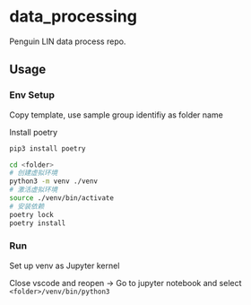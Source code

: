 # data_processing

Penguin LIN data process repo.

## Usage

### Env Setup

Copy template, use sample group identifiy as folder name

Install poetry

```bash
pip3 install poetry
```

```bash
cd <folder>
# 创建虚拟环境
python3 -m venv ./venv
# 激活虚拟环境
source ./venv/bin/activate
# 安装依赖
poetry lock
poetry install
```

### Run

Set up venv as Jupyter kernel

Close vscode and reopen -> Go to jupyter notebook and select `<folder>/venv/bin/python3`
